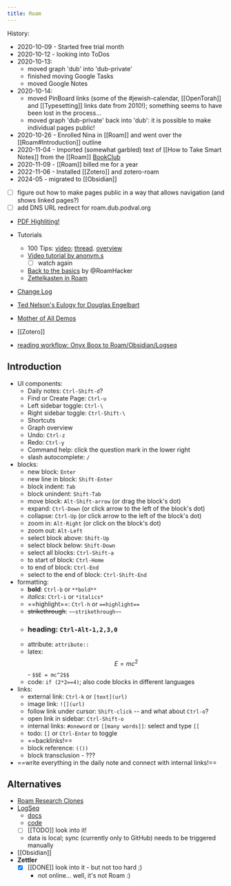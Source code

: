 ```yaml
---
title: Roam
---
```

History:
- 2020-10-09 - Started free trial month
- 2020-10-12 - looking into ToDos
- 2020-10-13:
  - moved graph 'dub' into 'dub-private'
  - finished moving Google Tasks
  - moved Google Notes
- 2020-10-14:
  - moved PinBoard links (some of the #jewish-calendar, [[OpenTorah]] and [[Typesetting]] links date from 2010!); something seems to have been lost in the process...
  - moved graph 'dub-private' back into 'dub': it is possible to make individual pages public!
- 2020-10-26 - Enrolled Nina in [[Roam]] and went over the [[Roam#Introduction]] outline
- 2020-11-04 - Imported (somewhat garbled) text of [[How to Take Smart Notes]] from the [[Roam]] [BookClub](https://roamresearch.com/#/app/roam-book-club-2/page/gtyivRnn6)
- 2020-11-09 - [[Roam]] billed me for a year
- 2022-11-06 - Installed [[Zotero]] and zotero-roam
- 2024-05 - migrated to [[Obsidian]]


- [ ] figure out how to make pages public in a way that allows navigation (and shows linked pages?)
- [ ] add DNS URL redirect for roam.dub.podval.org  
- [PDF Highliting!](https://cwhitesullivan.lt.acemlna.com/Prod/link-tracker?redirectUrl=aHR0cHMlM0ElMkYlMkZ3d3cueW91dHViZS5jb20lMkZ3YXRjaCUzRnYlM0QteVZxUXFVRUhLSSUyNmFiX2NoYW5uZWwlM0RDQ0M=&a=66602312&account=cwhitesullivan%2Eactivehosted%2Ecom&email=6kuVu95DEBySs6GDBSi84A%3D%3D&s=04fb52eac0167cace592d38d91f22817&i=219A1123A17A2496)
- Tutorials
  - 100 Tips: [video](https://t.co/nwUYoeZUsA?amp=1); [thread](![](https://twitter.com/MarcKoenig_/status/1361457957431615488)). [overview](https://youtu.be/28yMr1NHseY)
  - [Video tutorial by anonym.s](https://www.youtube.com/channel/UCS2Dh3N7QpuZP6LLhUMkMqQ)
    - [ ] watch again 
  - [Back to the basics](![](https://twitter.com/roamhacker/status/1317084875409756160)) by @RoamHacker
  - [Zettelkasten in Roam](https://www.roambrain.com/implementing-zettelkasten-in-roam/)
- [Change Log](https://roamresearch.com/#/app/help/page/dxTi-iUs2)

- [Ted Nelson's Eulogy for Douglas Engelbart](https://www.youtube.com/watch?v=yMjPqr1s-cg&feature=youtu.be&ab_channel=ComputerHistoryMuseum)
- [Mother of All Demos](https://www.youtube.com/watch?v=B6rKUf9DWRI&feature=emb_rel_end&ab_channel=SRIInternational)
- [[Zotero]]
- [reading workflow: Onyx Boox to Roam/Obsidian/Logseq](https://www.reddit.com/r/Onyx_Boox/comments/ocac44/reading_workflow_onyx_boox_to_roamobsidianlogseq/)


## Introduction
- UI components:
  - Daily notes: `Ctrl-Shift-d`?
  - Find or Create Page: `Ctrl-u`
  - Left sidebar toggle: `Ctrl-\`
  - Right sidebar toggle: `Ctrl-Shift-\`
  - Shortcuts
  - Graph overview
  - Undo: `Ctrl-z`
  - Redo: `Ctrl-y`
  - Command help: click the question mark in the lower right
  - slash autocomplete: `/`
- blocks:
  - new block: `Enter`
  - new line in block: `Shift-Enter`
  - block indent: `Tab`
  - block unindent: `Shift-Tab`
  - move block: `Alt-Shift-arrow` (or drag the block's dot)
  - expand: `Ctrl-Down` (or click arrow to the left of the block's dot)
  - collapse: `Ctrl-Up` (or click arrow to the left of the block's dot)
  - zoom in: `Alt-Right` (or click on the block's dot)
  - zoom out: `Alt-Left`
  - select block above: `Shift-Up`
  - select block below: `Shift-Down`
  - select all blocks: `Ctrl-Shift-a`
  - to start of block: `Ctrl-Home`
  - to end of block: `Ctrl-End`
  - select to the end of block: `Ctrl-Shift-End`
- formatting:
  - **bold**: `Ctrl-b` or `**bold**`
  - *italics*: `Ctrl-i` or `*italics*`
  - ==highlight==: `Ctrl-h` or `==highlight==`
  - ~~strikethrough~~: `~~strikethrough~~`
  - ### heading: `Ctrl-Alt-1,2,3,0`
  - attribute: `attribute::`
  - latex: $$E = mc^2$$ - `$$E = mc^2$$`
  - code: `if (2*2==4)`; also code blocks in different languages
- links:
  - external link: `Ctrl-k` or `[text](url)`
  - image link: `![](url)`
  - follow link under cursor: `Shift-click` -- and what about `Ctrl-o`?
  - open link in sidebar: `Ctrl-Shift-o`
  - internal links: `#oneword` or `[[many words]]`: select and type `[[`
  - todo: `[]` or `Ctrl-Enter` to toggle
  - ==backlinks!==
  - block reference: `(())`
  - block transclusion - ???
- ==write everything in the daily note and connect with internal links!==

## Alternatives
- [Roam Research Clones](https://www.ianjones.us/roam-research-clones)
- [LogSeq](https://github.com/logseq/logseq)
  - [docs](https://docs.logseq.com/#/page/Contents) 
  - [code](https://github.com/logseq/logseq)
  - [ ] [[TODO]] look into it! 
  - data is local; sync (currently only to GitHub) needs to be triggered manually
- [[Obsidian]]
- **Zettler**
  - [x] [[DONE]] look into it - but not too hard ;)
    - not online... well, it's not Roam :)
